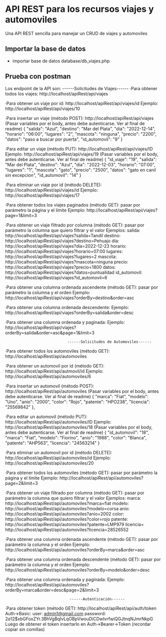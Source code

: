 # API REST para los recursos viajes y automoviles
Una API REST sencilla para manejar un CRUD de viajes y automoviles

## Importar la base de datos
- importar base de datos database/db_viajes.php

## Prueba con postman
Los endpoint de la API son: 
                                ------Solicitudes de Viajes------
·Para obtener todos los viajes: http://localhost/apiRest/api/viajes

·Para obtener un viaje por id: http://localhost/apiRest/api/viajes/id
                            Ejemplo: http://localhost/apiRest/api/viajes/10
                                
·Para insertar un viaje (método POST): http://localhost/apiRest/api/viajes
                                (Pasar variables por el body, antes debe autenticarse. Ver al final de readme)
                                {
                                "salida": "Azul",
                                "destino": "Mar del Plata",
                                "dia": "2022-12-14",
                                "horario": "06:00",
                                "lugares": "2",
                                "mascota": "ninguna",
                                "precio": "2200",
                                "datos": "paso a buscar por puerta",
                                "id_automovil": "9"
                                }

·Para editar un viaje (método PUT): http://localhost/apiRest/api/viajes/ID
                        Ejemplo: http://localhost/apiRest/api/viajes/19
                                (Pasar variables por el body, antes debe autenticarse. Ver al final de readme)
                                {
                                "id_viaje": "19",
                                "salida": "Mar del Plata",
                                "destino": "Azul",
                                "dia": "2022-12-03",
                                "horario": "07:00",
                                "lugares": "1",
                                "mascota": "gato",
                                "precio": "2500",
                                "datos": "gato en canil sin excepcion",
                                "id_automovil": "14"
                                }

·Para eliminar un viaje por id (método DELETE): http://localhost/apiRest/api/viajes/id
                        Ejemplo: http://localhost/apiRest/api/viajes/17

·Para obtener todos los viajes paginados (método GET): pasar por parámetro la página y el límite 
                        Ejemplo: http://localhost/apiRest/api/viajes?page=1&limit=3

·Para obtener un viaje filtrado por columna (método GET): pasar por parámetro la columna que quiero filtrar y el valor
                            Ejemplos: salida: http://localhost/apiRest/api/viajes?salida=Tandil
                                    destino: http://localhost/apiRest/api/viajes?destino=Pehuajo
                                    día: http://localhost/apiRest/api/viajes?dia=2022-12-23
                                    horario: http://localhost/apiRest/api/viajes?horario=07:00
                                    lugares: http://localhost/apiRest/api/viajes?lugares=2
                                    mascota: http://localhost/apiRest/api/viajes?mascota=ninguna
                                    precio: http://localhost/apiRest/api/viajes?precio=1800
                                    datos: http://localhost/apiRest/api/viajes?datos=puntualidad
                                    id_automovil: http://localhost/apiRest/api/viajes?id_automovil=6
                                    
·Para obtener una columna ordenada ascendente (método GET): pasar por parámetro la columna y el orden
                            Ejemplo: http://localhost/apiRest/api/viajes?orderBy=destino&order=asc

·Para obtener una columna ordenada descendente:
                            Ejemplo: http://localhost/apiRest/api/viajes?orderBy=salida&order=desc

·Para obtener una columna ordenada y paginada:
                            Ejemplo: http://localhost/apiRest/api/viajes?orderBy=salida&order=asc&page=1&limit=3


                                ------Solicitudes de Automoviles------

·Para obtener todos los automoviles (método GET): http://localhost/apiRest/api/automoviles

·Para obtener un automovil por id (método GET): http://localhost/apiRest/api/autmovil/id
                            Ejemplo: http://localhost/apiRest/api/automoviles/6

·Para insertar un automovil (método POST): http://localhost/apiRest/api/automoviles
                                (Pasar variables por el body, antes debe autenticarse. Ver al final de readme)
                                        {
                                        "marca": "Fiat",
                                        "modelo": "Uno",
                                        "anio": "2000",
                                        "color": "Rojo",
                                        "patente": "HPO238",
                                        "licencia": "25569842"
                                        },

·Para editar un automovil (método PUT): http://localhost/apiRest/api/automoviles/ID
                                Ejemplo: http://localhost/apiRest/api/automoviles/18
                                (Pasar variables por el body, antes debe autenticarse. Ver al final de readme)
                                        {
                                        "id_automovil": "18",
                                        "marca": "Fiat",
                                        "modelo": "Fiorino",
                                        "anio": "1988",
                                        "color": "Blanca",
                                        "patente": "AHP563",
                                        "licencia": "24563214"
                                        }

·Para eliminar un automovil por id (método DELETE): http://localhost/apiRest/api/automoviles/id
                        Ejemplo: http://localhost/apiRest/api/automoviles/20

·Para obtener todos los automoviles (método GET): pasar por parámetro la página y el límite
                        Ejemplo: http://localhost/apiRest/api/automoviles?page=2&limit=3

·Para obtener un viaje filtrado por columna (método GET): pasar por parámetro la columna que quiero filtrar y el valor
                            Ejemplos: marca: http://localhost/apiRest/api/automoviles?marca=fiat
                                    modelo: http://localhost/apiRest/api/automoviles?modelo=corsa
                                    anio: http://localhost/apiRest/api/automoviles?anio=2002
                                    color: http://localhost/apiRest/api/automoviles?color=rojo
                                    patente: http://localhost/apiRest/api/automoviles?patente=LMP979
                                    licencia= http://localhost/apiRest/api/automoviles?licencia=28526552

·Para obtener una columna ordenada ascendente (método GET): pasar por parámetro la columna y el orden
                            Ejemplo: http://localhost/apiRest/api/automoviles?orderBy=marca&order=asc

·Para obtener una columna ordenada descendente (método GET): pasar por parámetro la columna y el orden
                            Ejemplo: http://localhost/apiRest/api/automoviles?orderBy=modelo&order=desc

·Para obtener una columna ordenada y paginada:
                            Ejemplo: http://localhost/apiRest/api/automoviles?orderBy=marca&order=desc&page=2&limit=3

                                 ------Autenticación------
                                 
·Para obtener token (método GET): http://localhost/apiRest/api/auth/token
                        Auth->Basic:
                        user: admin1@gmail.com
                        password: $2a$12$xbGFoxZYr.3BhVgBqIvLqOBpVwouDiCDwIvrfwiQGJtnqNJmrNkpG
                        Luego de obtener el token insertarlo en Auth->Bearer->Token (recordar copiar sin comillas)
